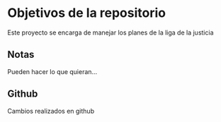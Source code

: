 # Objetivos de la repositorio

Este proyecto se encarga de manejar los planes de la liga de la justicia


## Notas
Pueden hacer lo que quieran...

## Github

Cambios realizados en github
